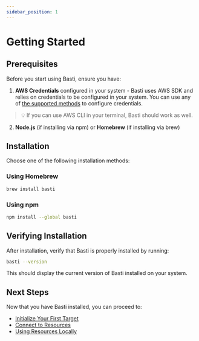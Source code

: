 ```yaml
---
sidebar_position: 1
---
```


# Getting Started

## Prerequisites

Before you start using Basti, ensure you have:

1. **AWS Credentials** configured in your system - Basti uses AWS SDK and relies on credentials to be configured in your system. You can use any of [the supported methods](https://docs.aws.amazon.com/sdk-for-javascript/v3/developer-guide/setting-credentials-node.html) to configure credentials.

> 💡 If you can use AWS CLI in your terminal, Basti should work as well.

2. **Node.js** (if installing via npm) or **Homebrew** (if installing via brew)

## Installation

Choose one of the following installation methods:

### Using Homebrew

```bash
brew install basti
```

### Using npm

```bash
npm install --global basti
```

## Verifying Installation

After installation, verify that Basti is properly installed by running:

```bash
basti --version
```

This should display the current version of Basti installed on your system.

## Next Steps

Now that you have Basti installed, you can proceed to:
- [Initialize Your First Target](./initialize-target)
- [Connect to Resources](./connect-to-resources)
- [Using Resources Locally](./using-resources)

